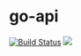 # go-api

[![Build Status](https://travis-ci.org/ViBiOh/go-api.svg?branch=master)](https://travis-ci.org/ViBiOh/go-api) [![](https://badge.imagelayers.io/vibioh/api:latest.svg)](https://imagelayers.io/?images=vibioh/api:latest 'Get your own badge on imagelayers.io')

